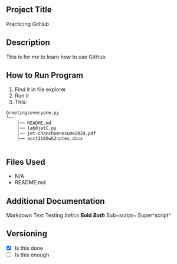 ## Project Title

Practicing *GitHub* 

## Description

This is for _me_ to learn how to use GitHub

## How to Run Program 

1. Find it in file explorer
2. Run it
3. This:
```text
Greetingseveryone.py
└── 
    │── README.md
    │── lab0jetC.py
    │── jet-chanchomresume2024.pdf
    │── acct2100wk2notes.docx
   
```

## Files Used 

- N/A
- README.md

  
## Additional Documentation

Markdown Text Testing
*Italics*
**Bold**
***Both***
Sub~script~
Super^script^

## Versioning

- [x] Is this done
- [ ] Is this enough
